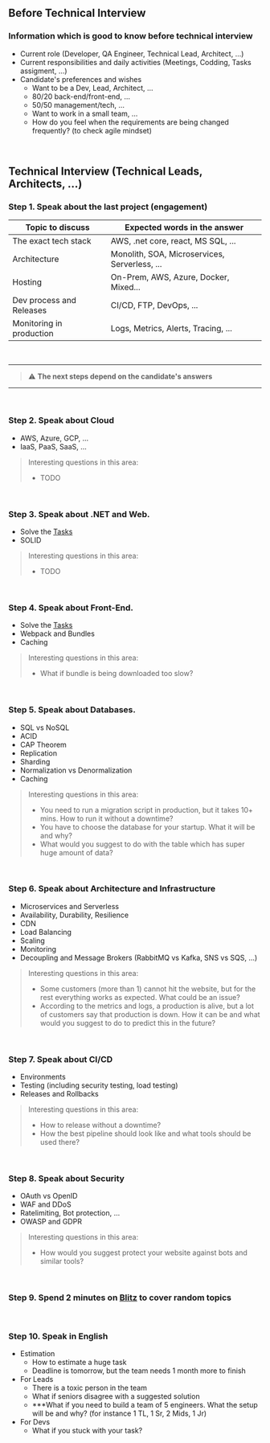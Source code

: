 ## Before Technical Interview

### Information which is good to know before technical interview

* Current role (Developer, QA Engineer, Technical Lead, Architect, ...)
* Current responsibilities and daily activities (Meetings, Codding, Tasks assigment, ...)
* Candidate's preferences and wishes
    * Want to be a Dev, Lead, Architect, ...
    * 80/20 back-end/front-end, ...
    * 50/50 management/tech, ...
    * Want to work in a small team, ...
    * How do you feel when the requirements are being changed frequently? (to check agile mindset)

<br>

## Technical Interview (Technical Leads, Architects, ...)

### Step 1. Speak about the last project (engagement)

| Topic to discuss  | Expected words in the answer |
| -------------------- | ------------------------- |
| The exact tech stack | AWS, .net core, react, MS SQL, ... |
| Architecture | Monolith, SOA, Microservices, Serverless, ... |
| Hosting | On-Prem, AWS, Azure, Docker, Mixed... |
| Dev process and Releases | CI/CD, FTP, DevOps, ... |
| Monitoring in production | Logs, Metrics, Alerts, Tracing, ... |

<br>

---
> :warning: **The next steps depend on the candidate's answers**
---
<br>

### Step 2. Speak about Cloud

* AWS, Azure, GCP, ...
* IaaS, PaaS, SaaS, ...

> Interesting questions in this area:
> * TODO

<br>

### Step 3. Speak about .NET and Web.

* Solve the [Tasks](c-sharp-tasks.cs)
* SOLID

> Interesting questions in this area:
> * TODO

<br>

### Step 4. Speak about Front-End.

* Solve the [Tasks](js-tasks.js)
* Webpack and Bundles
* Caching

> Interesting questions in this area:
> * What if bundle is being downloaded too slow?

<br>

### Step 5. Speak about Databases.

* SQL vs NoSQL
* ACID
* CAP Theorem
* Replication
* Sharding
* Normalization vs Denormalization
* Caching

> Interesting questions in this area:
> * You need to run a migration script in production, but it takes 10+ mins. How to run it without a downtime? 
> * You have to choose the database for your startup. What it will be and why?
> * What would you suggest to do with the table which has super huge amount of data?

<br>

### Step 6. Speak about Architecture and Infrastructure

* Microservices and Serverless
* Availability, Durability, Resilience
* CDN
* Load Balancing
* Scaling
* Monitoring
* Decoupling and Message Brokers (RabbitMQ vs Kafka, SNS vs SQS, ...)

> Interesting questions in this area:
> * Some customers (more than 1) cannot hit the website, but for the rest everything works as expected. What could be an issue?
> * According to the metrics and logs, a production is alive, but a lot of customers say that production is down. How it can be and what would you suggest to do to predict this in the future?

<br>

### Step 7. Speak about CI/CD

* Environments
* Testing (including security testing, load testing)
* Releases and Rollbacks

> Interesting questions in this area:
> * How to release without a downtime?
> * How the best pipeline should look like and what tools should be used there?

<br>

### Step 8. Speak about Security

* OAuth vs OpenID
* WAF and DDoS
* Ratelimiting, Bot protection, ...
* OWASP and GDPR

> Interesting questions in this area:
> * How would you suggest protect your website against bots and similar tools?

<br>

### Step 9. Spend 2 minutes on [Blitz](blitz.txt) to cover random topics

<br>

### Step 10. Speak in English

* Estimation
    * How to estimate a huge task
    * Deadline is tomorrow, but the team needs 1 month more to finish
* For Leads
    * There is a toxic person in the team
    * What if seniors disagree with a suggested solution
    * ***What if you need to build a team of 5 engineers. What the setup will be and why? (for instance 1 TL, 1 Sr, 2
      Mids, 1 Jr)
* For Devs
    * What if you stuck with your task?
